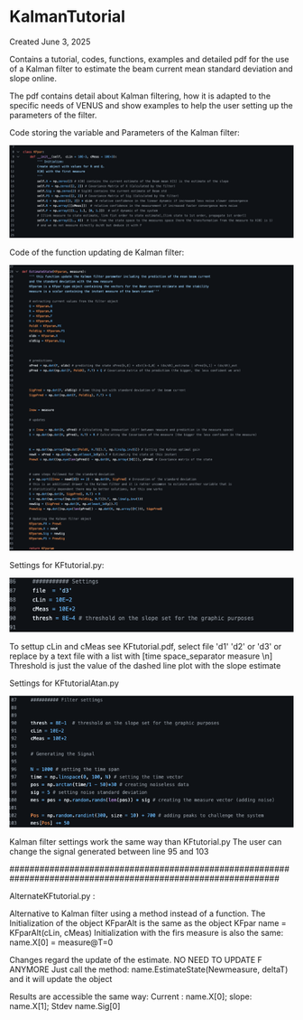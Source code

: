 # KalmanTutorial

Created June 3, 2025

Contains a tutorial, codes, functions, examples and detailed pdf for the use of a Kalman filter to estimate the beam current mean standard deviation and slope online.

The pdf contains detail about Kalman filtering, how it is adapted to the specific needs of VENUS and show examples to help the user setting up the parameters of the filter.

Code storing the variable and Parameters of the Kalman filter:

![alt text](https://github.com/vwatson0/KalmanTutorial/blob/main/ObjectKFpar.png)

Code of the function updating de Kalman filter:

![alt text](https://github.com/vwatson0/KalmanTutorial/blob/main/FunctionEstimateState.png)

Settings for KFtutorial.py:

![alt text](https://github.com/vwatson0/KalmanTutorial/blob/main/SettingsTutorial.png)

To settup cLin and cMeas see KFtutorial.pdf, select file 'd1' 'd2' or 'd3' or replace by a text file with a list with [time space_separator measure \n]
Threshold is just the value of the dashed line plot with the slope estimate 

Settings for KFtutorialAtan.py

![alt text](https://github.com/vwatson0/KalmanTutorial/blob/main/SettingsTutorialAtan.png)

Kalman filter settings work the same way than KFtutorial.py
The user can change the signal generated between line 95 and 103

##############################################################################################################

AlternateKFtutorial.py :

Alternative to Kalman filter using a method instead of a function.
The Initialization of the object KFparAlt is the same as the object KFpar
name  = KFparAlt(cLin, cMeas)
Initialization with the firs measure is also the same:
name.X[0] = measure@T=0

Changes regard the update of the estimate.
NO NEED TO UPDATE F ANYMORE
Just call the method:
name.EstimateState(Newmeasure, deltaT) 
and it will update the object

Results are accessible the same way:
Current : name.X[0]; slope: name.X[1]; Stdev name.Sig[0]
